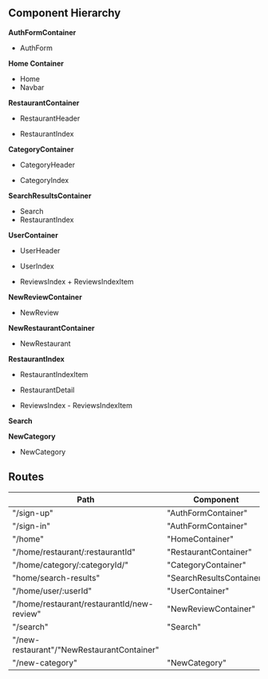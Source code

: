## Component Hierarchy

**AuthFormContainer**
 - AuthForm

**Home Container**
 - Home
 - Navbar

**RestaurantContainer**
 - RestaurantHeader
  + RestaurantIndex


**CategoryContainer**
 - CategoryHeader
  + CategoryIndex

**SearchResultsContainer**
 - Search
 - RestaurantIndex

**UserContainer**
 - UserHeader
  + UserIndex
   - ReviewsIndex
    + ReviewsIndexItem

**NewReviewContainer**
 - NewReview

**NewRestaurantContainer**
 - NewRestaurant

**RestaurantIndex**
 - RestaurantIndexItem
  + RestaurantDetail
   * ReviewsIndex
    - ReviewsIndexItem

**Search**

**NewCategory**
 - NewCategory

## Routes

| Path  | Component  |
|-------|------------|
|"/sign-up"|"AuthFormContainer"|
|"/sign-in"|"AuthFormContainer"|
|"/home"|"HomeContainer"|
|"/home/restaurant/:restaurantId"|"RestaurantContainer"|
|"/home/category/:categoryId/"|"CategoryContainer"|
|"home/search-results"|"SearchResultsContainer"|
|"/home/user/:userId"|"UserContainer"|
|"/home/restaurant/restaurantId/new-review"|"NewReviewContainer"|
|"/search"|"Search"|
|"/new-restaurant"/"NewRestaurantContainer"|
|"/new-category"|"NewCategory"|
